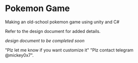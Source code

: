 # Pokemon Game
Making an old-school pokemon game using unity and C#

Refer to the design document for added details.

*design document to be completed soon*
 
"Plz let me know if you want customize it"
"Plz contact telegram @mickey0x7".
